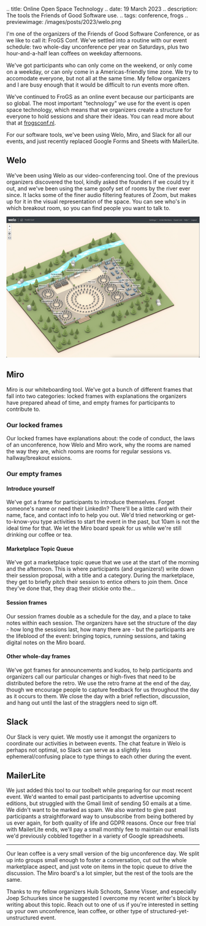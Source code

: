 .. title: Online Open Space Technology
.. date: 19 March 2023
.. description: The tools the Friends of Good Software use.
.. tags: conference, frogs
.. previewimage: /images/posts/2023/welo.png

I'm one of the organizers of the Friends of Good Software Conference, or as we like to call it: FroGS Conf. We've settled into a routine with our event schedule: two whole-day unconference per year on Saturdays, plus two hour-and-a-half lean coffees on weekday afternoons. 

We've got participants who can only come on the weekend, or only come on a weekday, or can only come in a Americas-friendly time zone. We try to accomodate everyone, but not all at the same time. My fellow organizers and I are busy enough that it would be difficult to run events more often.

We've continued to FroGS as an online event because our participants are so global. The most important "technology" we use for the event is open space technology, which means that we organizers create a structure for everyone to hold sessions and share their ideas. You can read more about that at [frogsconf.nl](https://frogsconf.nl/event-format/). 

For our software tools, we've been using Welo, Miro, and Slack for all our events, and just recently replaced Google Forms and Sheets with MailerLite. 

## Welo

We've been using Welo as our video-conferencing tool. One of the previous organizers discovered the tool, kindly asked the founders if we could try it out, and we've been using the same goofy set of rooms by the river ever since. It lacks some of the finer audio filtering features of Zoom, but makes up for it in the visual representation of the space. You can see who's in which breakout room, so you can find people you want to talk to.

![](/images/posts/2023/welo.png "Welo video conferencing software")

## Miro 

Miro is our whiteboarding tool. We've got a bunch of different frames that fall into two categories: locked frames with explanations the organizers have prepared ahead of time, and empty frames for participants to contribute to.

### Our locked frames

Our locked frames have explanations about: the code of conduct, the laws of an unconference, how Welo and Miro work, why the rooms are named the way they are, which rooms are rooms for regular sessions vs. hallway/breakout essions.   

### Our empty frames

#### Introduce yourself
We've got a frame for participants to introduce themselves. Forget someone's name or need their LinkedIn? There'll be a little card with their name, face, and contact info to help you out. We'd tried networking or get-to-know-you type activities to start the event in the past, but 10am is not the ideal time for that. We let the Miro board speak for us while we're still drinking our coffee or tea.

#### Marketplace Topic Queue
We've got a marketplace topic queue that we use at the start of the morning and the afternoon. This is where participants (and organizers!) write down their session proposal, with a title and a category. During the marketplace, they get to briefly pitch their session to entice others to join them. Once they've done that, they drag their stickie onto the...

#### Session frames
Our session frames double as a schedule for the day, and a place to take notes within each session. The organizers have set the structure of the day - how long the sessions last, how many there are - but the participants are the lifeblood of the event: bringing topics, running sessions, and taking digital notes on the Miro board. 

#### Other whole-day frames
We've got frames for announcements and kudos, to help participants and organizers call our particular changes or high-fives that need to be distributed before the retro. We use the retro frame at the end of the day, though we encourage people to capture feedback for us throughout the day as it occurs to them. We close the day with a brief reflection, discussion, and hang out until the last of the stragglers need to sign off.

## Slack

Our Slack is very quiet. We mostly use it amongst the organizers to coordinate our activities in between events. The chat feature in Welo is perhaps not optimal, so Slack can serve as a slightly less ephemeral/confusing place to type things to each other during the event. 

## MailerLite

We just added this tool to our toolbelt while preparing for our most recent event. We'd wanted to email past participants to advertise upcoming editions, but struggled with the Gmail limit of sending 50 emails at a time. We didn't want to be marked as spam. We also wanted to give past participants a straightforward way to unsubscribe from being bothered by us ever again, for both quality of life and GDPR reasons. Once our free trial with MailerLite ends, we'll pay a small monthly fee to maintain our email lists we'd previously cobbled together in a variety of Google spreadsheets.

---

Our lean coffee is a very small version of the big unconference day. We split up into groups small enough to foster a conversation, cut out the whole marketplace aspect, and just vote on items in the topic queue to drive the discussion. The Miro board's a lot simpler, but the rest of the tools are the same. 

Thanks to my fellow organizers Huib Schoots, Sanne Visser, and especially Joep Schuurkes since he suggested I overcome my recent writer's block by writing about this topic. Reach out to one of us if you're interested in setting up your own unconference, lean coffee, or other type of structured-yet-unstructured event. 
